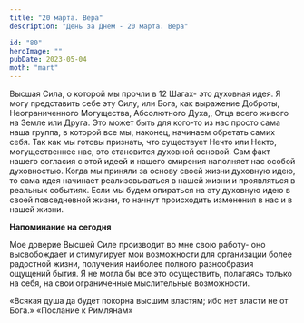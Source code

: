 ```yaml
---
title: "20 марта. Вера"
description: "День за Днем - 20 марта. Вера"

id: "80"
heroImage: ""
pubDate: 2023-05-04
moth: "mart"
---
```


Высшая Сила, о которой мы прочли в 12 Шагах- это духовная идея. Я могу
представить себе эту Силу, или Бога, как выражение Доброты, Неограниченного
Могущества, Абсолютного Духа,, Отца всего живого на Земле или Друга. Это может
быть для кого-то из нас просто сама наша группа, в которой все мы, наконец,
начинаем обретать самих себя. Так как мы готовы признать, что существует Нечто
или Некто, могущественнее нас, это становится духовной основой. Сам факт
нашего согласия с этой идеей и нашего смирения наполняет нас особой
духовностью. Когда мы приняли за основу своей жизни духовную идею, то сама
идея начинает реализовываться в нашей жизни и проявляться в реальных событиях.
Если мы будем опираться на эту духовную идею в своей повседневной жизни, то
начнут происходить изменения в нас и в нашей жизни.

**Напоминание на сегодня**

Мое доверие Высшей Силе производит во мне свою работу- оно высвобождает и
стимулирует мои возможности для организации более радостной жизни, получения
наиболее полного разнообразия ощущений бытия. Я не могла бы все это
осуществить, полагаясь только на себя, на свои ограниченные мыслительные
возможности.

«Всякая душа да будет покорна высшим властям; ибо нет власти не от Бога.»
«Послание к Римлянам»
